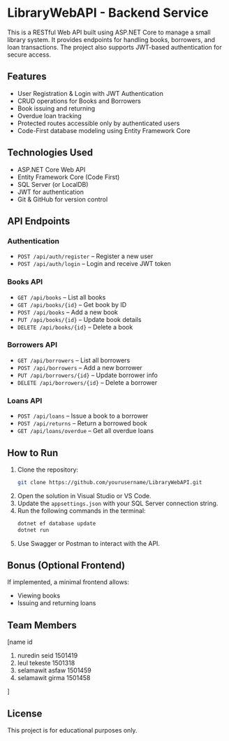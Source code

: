
# LibraryWebAPI - Backend Service

This is a RESTful Web API built using ASP.NET Core to manage a small library system. It provides endpoints for handling books, borrowers, and loan transactions. The project also supports JWT-based authentication for secure access.

## Features

- User Registration & Login with JWT Authentication
- CRUD operations for Books and Borrowers
- Book issuing and returning
- Overdue loan tracking
- Protected routes accessible only by authenticated users
- Code-First database modeling using Entity Framework Core

## Technologies Used

- ASP.NET Core Web API
- Entity Framework Core (Code First)
- SQL Server (or LocalDB)
- JWT for authentication
- Git & GitHub for version control

## API Endpoints

### Authentication

- `POST /api/auth/register` – Register a new user
- `POST /api/auth/login` – Login and receive JWT token

### Books API

- `GET /api/books` – List all books
- `GET /api/books/{id}` – Get book by ID
- `POST /api/books` – Add a new book
- `PUT /api/books/{id}` – Update book details
- `DELETE /api/books/{id}` – Delete a book

### Borrowers API

- `GET /api/borrowers` – List all borrowers
- `POST /api/borrowers` – Add a new borrower
- `PUT /api/borrowers/{id}` – Update borrower info
- `DELETE /api/borrowers/{id}` – Delete a borrower

### Loans API

- `POST /api/loans` – Issue a book to a borrower
- `POST /api/returns` – Return a borrowed book
- `GET /api/loans/overdue` – Get all overdue loans

## How to Run

1. Clone the repository:
   ```bash
   git clone https://github.com/yourusername/LibraryWebAPI.git
   ```
2. Open the solution in Visual Studio or VS Code.
3. Update the `appsettings.json` with your SQL Server connection string.
4. Run the following commands in the terminal:
   ```bash
   dotnet ef database update
   dotnet run
   ```
5. Use Swagger or Postman to interact with the API.

## Bonus (Optional Frontend)

If implemented, a minimal frontend allows:
- Viewing books
- Issuing and returning loans

## Team Members

[name             id
1. nuredin seid   1501419
2. leul tekeste   1501318
3. selamawit asfaw 1501459
4. selamawit girma 1501458

]

## License

This project is for educational purposes only.
